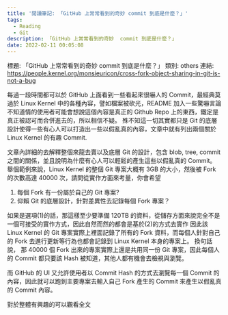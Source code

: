 ```yaml
---
title: '閱讀筆記: 「GitHub 上常常看到的奇妙 commit 到底是什麼？」'
tags:
  - Reading
  - Git
description: 「GitHub 上常常看到的奇妙  commit 到底是什麼？」
date: 2022-02-11 00:05:08
---
```


標題: 「GitHub 上常常看到的奇妙  commit 到底是什麼？」
類別: others
連結: https://people.kernel.org/monsieuricon/cross-fork-object-sharing-in-git-is-not-a-bug

每過一段時間都可以於 GitHub 上面看到一些看起來很嚇人的 Commit，最經典莫過於 Linux Kernel 中的各種內容，譬如檔案被砍光，README 加入一些驚嚇言論
不知道情的使用者可能會想說這個內容是真正的 Github Repo 上的東西，鐵定是真正被認可而合併進去的，所以相信不疑。
殊不知這一切其實都只是 Git 的底層設計使得一些有心人可以打造出一些以假亂真的內容，文章中就有列出兩個關於 Linux Kernel 的有趣 Commit.

文章內詳細的去解釋整個來龍去賣以及底層 Git 的設計，包含 blob, tree, commit 之間的關係，並且說明為什麼有心人可以輕鬆的產生這些以假亂真的 Commit。
舉個範例來說，Linux Kernel 的整個 Git 專案大概有 3GB 的大小，然後被 Fork 的次數高達 40000 次，請問從實作方面來考量，你會希望
1. 每個 Fork 有一份屬於自己的 Git 專案?
2. 仰賴 Git 的底層設計，針對差異性去記錄每個 Fork 專案？

如果是選項(1)的話，那這樣至少要準備 120TB 的資料，從儲存方面來說完全不是一個可接受的實作方式，因此自然而然的都會是基於(2)的方式去實作
因此該 Linux Kernel 的 Git 專案實際上裡面記錄了所有的 Fork 資料，而每個人針對自己的 Fork 去進行更新等行為也都會記錄到 Linux Kernel 本身的專案上。
換句話說， 那 40000 個 Fork 出來的專案實際上還是共用同一份 Git 專案，因此每個人的 Commit 都只要該 Hash 被知道，其他人都有機會去檢視與瀏覽。

而 GitHub 的 UI 又允許使用者以 Commit Hash 的方式去瀏覽每一個 Commit 的內容，因此就可以跑到主要專案去輸入自己 Fork 產生的 Commit 來產生以假亂真的 Commit 內容。

對於整體有興趣的可以觀看全文

